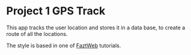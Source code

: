 # **Project 1 GPS Track**

This app tracks the user location and stores it in a data base, to create a route of all the locations.

The style is based in one of [FaztWeb](https://faztweb.com) tutorials.
